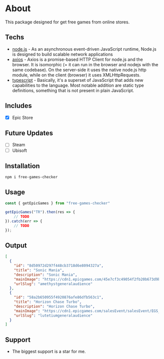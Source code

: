 # About
This package designed for get free games from online stores.

## Techs
- [node.js](https://nodejs.org/en/) - As an asynchronous event-driven JavaScript runtime, Node.js is designed to build scalable network applications
- [axios](https://axios-http.com/docs/intro) - Axios is a promise-based HTTP Client for node.js and the browser. It is isomorphic (= it can run in the browser and nodejs with the same codebase). On the server-side it uses the native node.js http module, while on the client (browser) it uses XMLHttpRequests.
- [typescript](https://nodejs.dev/learn/nodejs-with-typescript) - Basically, it's a superset of JavaScript that adds new capabilities to the language. Most notable addition are static type definitions, something that is not present in plain JavaScript.

## Includes
- [x] Epic Store

## Future Updates

- [ ] Steam
- [ ] Ubisoft

## Installation

``npm i free-games-checker``

## Usage 

```typescript
const { getEpicGames } from "free-games-checker"

getEpicGames("TR").then(res => {
    // TODO
}).catch(err => {
    // TODO
});
```

## Output

```json
[
  {
    "id": "8d50972d297f448cb3718d6e8094327a",
    "title": "Sonic Mania",
    "description": "Sonic Mania",
    "mainImage": "https://cdn1.epicgames.com/45e7cf3c49054f2fb20b673d9b0ae69e/offer/EGS_SonicMania_Lab42_S6-510x680-b83646998d6a711b6997e076e091c015.jpg",
    "urlSlug": "amethystgeneralaudience"
  },
  {
    "id": "58a2b650955f4920876afe86dfb563c1",
    "title": "Horizon Chase Turbo",
    "description": "Horizon Chase Turbo",
    "mainImage": "https://cdn1.epicgames.com/salesEvent/salesEvent/EGS_HorizonChaseTurbo_AQUIRIS_S2_1200x1600-7b51e6b8f8cf6ebd50f5fb77be96ad9d",
    "urlSlug": "lutetiumgeneralaudience"
  }
]

```

## Support

- The biggest support is a star for me.